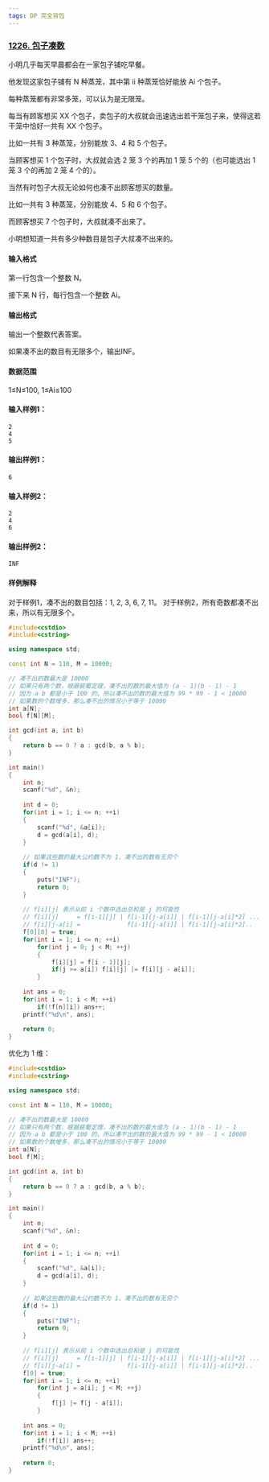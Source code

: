 ```yaml
---
tags: DP 完全背包
---
```




### [1226. 包子凑数](https://www.acwing.com/problem/content/1228/)



小明几乎每天早晨都会在一家包子铺吃早餐。

他发现这家包子铺有 N 种蒸笼，其中第 ii 种蒸笼恰好能放 Ai 个包子。

每种蒸笼都有非常多笼，可以认为是无限笼。

每当有顾客想买 XX 个包子，卖包子的大叔就会迅速选出若干笼包子来，使得这若干笼中恰好一共有 XX 个包子。

比如一共有 3 种蒸笼，分别能放 3、4 和 5 个包子。

当顾客想买 1 个包子时，大叔就会选 2 笼 3 个的再加 1 笼 5 个的（也可能选出 1 笼 3 个的再加 2 笼 4 个的）。

当然有时包子大叔无论如何也凑不出顾客想买的数量。

比如一共有 3 种蒸笼，分别能放 4、5 和 6 个包子。

而顾客想买 7 个包子时，大叔就凑不出来了。

小明想知道一共有多少种数目是包子大叔凑不出来的。

#### 输入格式

第一行包含一个整数 N。

接下来 N 行，每行包含一个整数 Ai。

#### 输出格式

输出一个整数代表答案。

如果凑不出的数目有无限多个，输出INF。

#### 数据范围

1≤N≤100,
1≤Ai≤100

#### 输入样例1：

```
2
4
5
```

#### 输出样例1：

```
6
```

#### 输入样例2：

```
2
4
6
```

#### 输出样例2：

```
INF
```

#### 样例解释

对于样例1，凑不出的数目包括：1, 2, 3, 6, 7, 11。
对于样例2，所有奇数都凑不出来，所以有无限多个。



```cpp
#include<cstdio>
#include<cstring>

using namespace std;

const int N = 110, M = 10000;

// 凑不出的数最大是 10000 
// 如果只有两个数，根据裴蜀定理，凑不出的数的最大值为 (a - 1)(b - 1) - 1 
// 因为 a b 都是小于 100 的，所以凑不出的数的最大值为 99 * 99 - 1 < 10000 
// 如果数的个数增多，那么凑不出的情况小于等于 10000
int a[N];
bool f[N][M];

int gcd(int a, int b)
{
    return b == 0 ? a : gcd(b, a % b);
}

int main()
{
    int n;
    scanf("%d", &n);
    
    int d = 0;
    for(int i = 1; i <= n; ++i)
    {
        scanf("%d", &a[i]);
        d = gcd(a[i], d);
    }
    
    // 如果这些数的最大公约数不为 1，凑不出的数有无穷个
    if(d != 1) 
    {
        puts("INF");
        return 0;
    }
    
    // f[i][j] 表示从前 i 个数中选出总和是 j 的可能性
    // f[i][j]     = f[i-1][j] | f[i-1][j-a[i]] | f[i-1][j-a[i]*2] ... 
    // f[i][j-a[i] =             f[i-1][j-a[i]] | f[i-1][j-a[i]*2]..
    f[0][0] = true;
    for(int i = 1; i <= n; ++i)
        for(int j = 0; j < M; ++j)
        {
            f[i][j] = f[i - 1][j];
            if(j >= a[i]) f[i][j] |= f[i][j - a[i]];
        }
    
    int ans = 0;
    for(int i = 1; i < M; ++i) 
        if(!f[n][i]) ans++;
    printf("%d\n", ans);
    
    return 0;
}
```



优化为 1 维：

```cpp
#include<cstdio>
#include<cstring>

using namespace std;

const int N = 110, M = 10000;

// 凑不出的数最大是 10000 
// 如果只有两个数，根据裴蜀定理，凑不出的数的最大值为 (a - 1)(b - 1) - 1 
// 因为 a b 都是小于 100 的，所以凑不出的数的最大值为 99 * 99 - 1 < 10000 
// 如果数的个数增多，那么凑不出的情况小于等于 10000
int a[N];
bool f[M];

int gcd(int a, int b)
{
    return b == 0 ? a : gcd(b, a % b);
}

int main()
{
    int n;
    scanf("%d", &n);
    
    int d = 0;
    for(int i = 1; i <= n; ++i)
    {
        scanf("%d", &a[i]);
        d = gcd(a[i], d);
    }
    
    // 如果这些数的最大公约数不为 1，凑不出的数有无穷个
    if(d != 1)  
    {
        puts("INF");
        return 0;
    }
    
    // f[i][j] 表示从前 i 个数中选出总和是 j 的可能性
    // f[i][j]     = f[i-1][j] | f[i-1][j-a[i]] | f[i-1][j-a[i]*2] ... 
    // f[i][j-a[i] =             f[i-1][j-a[i]] | f[i-1][j-a[i]*2]..
    f[0] = true;
    for(int i = 1; i <= n; ++i)
        for(int j = a[i]; j < M; ++j)
        {
            f[j] |= f[j - a[i]];
        }
    
    int ans = 0;
    for(int i = 1; i < M; ++i) 
        if(!f[i]) ans++;
    printf("%d\n", ans);
    
    return 0;
}
```

